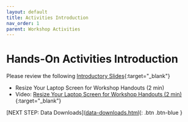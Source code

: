 ```yaml
---
layout: default
title: Activities Introduction
nav_order: 1
parent: Workshop Activities
---
```

# Hands-On Activities Introduction

Please review the following [Introductory Slides](https://docs.google.com/presentation/d/1Mou13Jn0VUoK6b0tSHz_A-_r6-fHS5v87Mj9MGCBRcM/edit#slide=id.g43cf57a7c2_0_0){:target="_blank"}


- Resize Your Laptop Screen for Workshop Handouts (2 min)<br>
- Video: [Resize Your Laptop Screen for Workshop Handouts (2 min)](https://www.youtube.com/watch?v=Igk5hZUfzN0){:target="_blank"}

[NEXT STEP: Data Downloads]([data-downloads.html](https://uviclibraries.github.io/lasercut-maps/data-downloads.html){: .btn .btn-blue }
